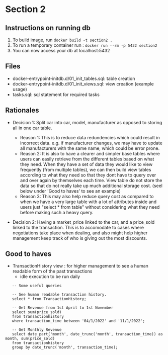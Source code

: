 # Section 2

## Instructions on running db

1. To build image, run `docker build -t section2 .`
2. To run a temporary container run : `docker run --rm -p 5432 section2` 
3. You can now access your db at localhost:5432

## Files
- docker-entrypoint-initdb.d/01_init_tables.sql: table creation
- docker-entrypoint-initdb.d/01_init_views.sql: view creation (example usage)
- tasks.sql: sql statement for required tasks

## Rationales

 - Decision 1: Split car into car, model, manufacturer as opposed to storing all in one car table. 
   - Reason 1: This is to reduce data redundencies which could result in incorrect data. e.g. if manufacturer changes, we may have to update all manufacturers with the same name, which could be error prone. 
   - Reason 2: It is also to have a clearer and simpler base tables where users can easily retrieve from the different tables based on what they need. When they have a set of data they would like to view frequently (from multiple tables), we can then build view tables according to what they need so that they dont have to query over and over again by themselves each time. View table do not store the data so that do not really take up much additional storage cost. (seel below under 'Good to haves' to see an example)
   - Reason 3: This may also help reduce query cost as compared to when we have a very large table with a lot of attributes inside and users just "select * from table" without considering what they need before making such a heavy query.

 - Decision 2: Having a market_price linked to the car, and a price_sold linked to the transaction. This is to accomodate to cases where negotiations take place when dealing, and also might help higher management keep track of who is giving out the most discounts.


## Good to haves

 - TransactionHistory view : for higher management to see a human readable form of the past transactions
   - idle execution to be run daily

 ```
    -- Some useful queries

    -- See human readable transaction history.
    select * from TransactionHistory;

    -- Get Revenue from 1st April to 1st November
    select sum(price_sold)
    from transactionhistory
    where transaction_time between '04/1/2022' and '11/1/2022';

    -- Get Monthly Revenue
    select date_part('month', date_trunc('month', transaction_time)) as month, sum(price_sold)
    from transactionhistory
    group by date_trunc('month', transaction_time);
 ```
